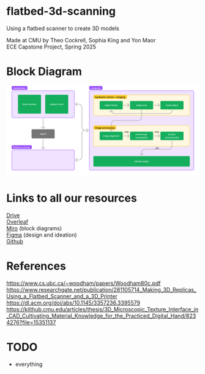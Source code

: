 # flatbed-3d-scanning
Using a flatbed scanner to create 3D models

Made at CMU by Theo Cockrell, Sophia King and Yon Maor \
ECE Capstone Project, Spring 2025

# Block Diagram
![Block Diagram](assets/block_diagram.png)

# Links to all our resources
[Drive](https://drive.google.com/drive/folders/1ced0EoecR5MyE44IGFHTp-g9Kk1cnlny?usp=drive_link)\
[Overleaf](https://www.overleaf.com/4282792349kjgzvnnsnnzq#f804f3) \
[Miro](https://miro.com/app/board/uXjVLqdlKAg=/?share_link_id=63507211204) (block diagrams) \
[Figma](https://www.figma.com/team_invite/redeem/5x660ntAn8yKOq8LIjZn8b) (design and ideation) \
[Github](https://github.com/yonmaor1/flatbed-3d-scanning)

# References
https://www.cs.ubc.ca/~woodham/papers/Woodham80c.pdf \
https://www.researchgate.net/publication/281105714_Making_3D_Replicas_Using_a_Flatbed_Scanner_and_a_3D_Printer \
https://dl.acm.org/doi/abs/10.1145/3357236.3395579 \
https://kilthub.cmu.edu/articles/thesis/3D_Microscopic_Texture_Interface_in_CAD_Cultivating_Material_Knowledge_for_the_Practiced_Digital_Hand/8234276?file=15351137

# TODO
- everything
